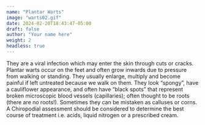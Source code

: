 ```yaml
---
name: "Plantar Warts"
image: "warts02.gif"
date: 2024-02-20T18:43:47-05:00
draft: false
author: "Your name here"
weight: 2
headless: true
---
```


They are a viral infection which may enter the skin through cuts or cracks. Plantar warts occur on the feet and often grow inwards due to pressure from walking or standing. They usually enlarge, multiply and become painful if left untreated because we walk on them. They look “spongy”, have a cauliflower appearance, and often have “black spots” that represent broken microscopic blood vessels (capillaries); often thought to be roots (there are no roots!). Sometimes they can be mistaken as calluses or corns. A Chiropodial assessment should be considered to determine the best course of treatment i.e. acids, liquid nitrogen or a prescribed cream.